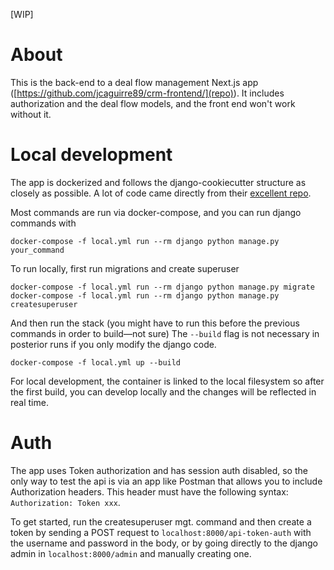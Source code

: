 [WIP]

# About
This is the back-end to a deal flow management Next.js app ([https://github.com/jcaguirre89/crm-frontend/](repo)).
It includes authorization and the deal flow models, and the front end won't work without it.

# Local development
The app is dockerized and follows the django-cookiecutter structure as closely as possible. A lot of code came directly
from their [excellent repo](https://github.com/pydanny/cookiecutter-django). 

Most commands are run via docker-compose, and you can run django commands with 
```
docker-compose -f local.yml run --rm django python manage.py your_command
```

To run locally, first run migrations and create superuser

```
docker-compose -f local.yml run --rm django python manage.py migrate
docker-compose -f local.yml run --rm django python manage.py createsuperuser
```

And then run the stack (you might have to run this before the previous commands in order to build—not sure)
The `--build` flag is not necessary in posterior runs if you only modify the django code.

```
docker-compose -f local.yml up --build
```

For local development, the container is linked to the local filesystem so after the first build, you can develop
locally and the changes will be reflected in real time.

# Auth
The app uses Token authorization and has session auth disabled, so the only way to test the api is via an
app like Postman that allows you to include Authorization headers. This header must have the following syntax:
`Authorization: Token xxx`.

To get started, run the createsuperuser mgt. command and then create a token by sending a POST request to 
`localhost:8000/api-token-auth` with the username and password in the body, or by going directly to the
django admin in `localhost:8000/admin` and manually creating one.
